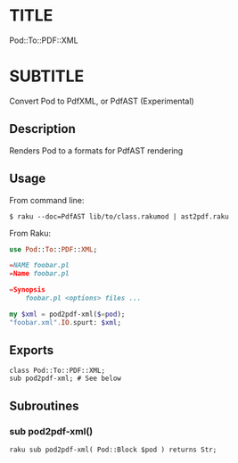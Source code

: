 TITLE
=====

Pod::To::PDF::XML

SUBTITLE
========

Convert Pod to PdfXML, or PdfAST (Experimental)

Description
-----------

Renders Pod to a formats for PdfAST rendering

Usage
-----

From command line:

    $ raku --doc=PdfAST lib/to/class.rakumod | ast2pdf.raku

From Raku:

```raku
use Pod::To::PDF::XML;

=NAME foobar.pl
=Name foobar.pl

=Synopsis
    foobar.pl <options> files ...

my $xml = pod2pdf-xml($=pod);
"foobar.xml".IO.spurt: $xml;
```
Exports
-------

    class Pod::To::PDF::XML;
    sub pod2pdf-xml; # See below

Subroutines
-----------

### sub pod2pdf-xml()

```raku sub pod2pdf-xml( Pod::Block $pod ) returns Str;```

